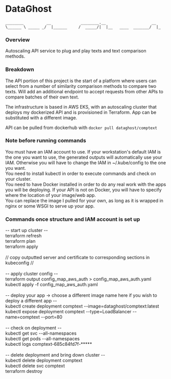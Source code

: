 # DataGhost


`________          __             ________.__                    __ `  <br />
`\______ \ _____ _/  |______     /  _____/|  |__   ____  _______/  |_` <br />



### Overview
Autoscaling API service to plug and play texts and text comparison methods.

### Breakdown
The API portion of this project is the start of a platform where users can select from a number of similarity comparison methods to compare two texts. Will add an additional endpoint to accept requests from other APIs to compare batches of their own text.

The infrastructure is based in AWS EKS, with an autoscaling cluster that deploys my dockerized API and is provisioned in Terraform. App can be substituted with a different image.

API can be pulled from dockerhub with `docker pull dataghost/comptext`

### Note before running commands

You must have an IAM account to use. If your workstation's default IAM is the one you want to use, the generated outputs will automatically use your IAM. Otherwise you will have to change the IAM in ~/.kube/config to the one you want.<br />
You need to install kubectl in order to execute commands and check on your cluster.<br />
You need to have Docker installed in order to do any real work with the apps you will be deploying. If your API is not on Docker, you will have to specify where the location of your image/web app.<br />
You can replace the image I pulled for your own, as long as it is wrapped in nginx or some WSGI to serve up your app.

### Commands once structure and IAM account is set up

-- start up cluster --<br />
terraform refresh<br />
terraform plan<br />
terraform apply<br /><br />
// copy outputted server and certificate to corresponding sections in kubeconfig //<br /><br />
-- apply cluster config --<br />
terraform output config_map_aws_auth > config_map_aws_auth.yaml<br />
kubectl apply -f config_map_aws_auth.yaml<br /><br />
-- deploy your app -> choose a different image name here if you wish to deploy a different app --<br />
kubectl create deployment comptext --image=dataghost/comptext:latest<br />
kubectl expose deployment comptext --type=LoadBalancer --name=comptext --port=80<br /><br />
-- check on deployment --<br />
kubectl get svc --all-namespaces<br />
kubectl get pods --all-namespaces<br />
kubectl logs comptext-685c84fd7f-*****<br /><br />
-- delete deployment and bring down cluster --<br />
kubectl delete deployment comptext<br />
kubectl delete svc comptext<br />
terraform destroy
